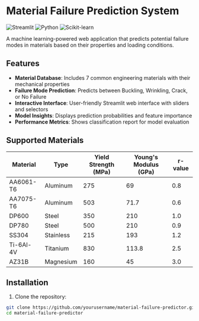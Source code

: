 # Material Failure Prediction System

![Streamlit](https://img.shields.io/badge/Streamlit-FF4B4B?style=for-the-badge&logo=Streamlit&logoColor=white)
![Python](https://img.shields.io/badge/Python-3776AB?style=for-the-badge&logo=python&logoColor=white)
![Scikit-learn](https://img.shields.io/badge/scikit--learn-%23F7931E.svg?style=for-the-badge&logo=scikit-learn&logoColor=white)

A machine learning-powered web application that predicts potential failure modes in materials based on their properties and loading conditions.

## Features

- **Material Database**: Includes 7 common engineering materials with their mechanical properties
- **Failure Mode Prediction**: Predicts between Buckling, Wrinkling, Crack, or No Failure
- **Interactive Interface**: User-friendly Streamlit web interface with sliders and selectors
- **Model Insights**: Displays prediction probabilities and feature importance
- **Performance Metrics**: Shows classification report for model evaluation

## Supported Materials

| Material    | Type        | Yield Strength (MPa) | Young's Modulus (GPa) | r-value |
|-------------|-------------|----------------------|-----------------------|---------|
| AA6061-T6   | Aluminum    | 275                  | 69                    | 0.8     |
| AA7075-T6   | Aluminum    | 503                  | 71.7                  | 0.6     |
| DP600       | Steel       | 350                  | 210                   | 1.0     |
| DP780       | Steel       | 500                  | 210                   | 0.9     |
| SS304       | Stainless   | 215                  | 193                   | 1.2     |
| Ti-6Al-4V   | Titanium    | 830                  | 113.8                 | 2.5     |
| AZ31B       | Magnesium   | 160                  | 45                    | 3.0     |

## Installation

1. Clone the repository:
```bash
git clone https://github.com/yourusername/material-failure-predictor.git
cd material-failure-predictor
